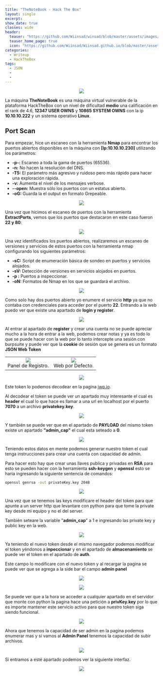 ```yaml
---
title: "TheNoteBook - Hack The Box"
layout: single
excerpt:
show_date: true
classes: wide
header:
  teaser: "https://github.com/Wiinsad/winsad/blob/master/assets/images/machines/HTB/TheNoteBook/data/TheNoteBook.png?raw=true"
  teaser_home_page: true
  icon: "https://github.com/Wiinsad/Wiinsad.github.io/blob/master/assets/images/icons/Hackthebox2.png?raw=true"
categories:
  - Writeup
  - HackTheBox
tags:
  - JSON
  -
  -
---
```


<p align="center">
<img src="https://raw.githubusercontent.com/Wiinsad/winsad/master/assets/images/machines/HTB/TheNoteBook/data/TheNoteBookHTB.png">
</p>

La máquina **TheNoteBook** es una máquina virtual vulnerable de la plataforma HackTheBox con un nivel de dificultad **medio** una calificación en el rank de 4.6, **12347 USER OWNS** y **10865 SYSTEM OWNS** con la ip **10.10.10.222** y un sistema operativo **Linux**.

## Port Scan

Para empezar, hice un escaneo con la herramienta **Nmap** para encontrar los puertos abiertos disponibles en la máquina con **[Ip:10.10.10.230]** utilizando los parámetros:
  - **-p-:**    Escaneo a toda la gama de puertos (65536).
  - **-n:**     No hacen la resolución del DNS.
  - **-T5:**    El parámetro más agresivo y ruidoso pero más rápido para hacer una exploración rápida.
  - **-v:**     Aumenta el nivel de los mensajes verbose.
  - **--open:** Muestra sólo los puertos con un estatus abierto.
  - **-oG:**    Guarda la el output en formato Grepeable.

  <p align="center">
  <img src="https://raw.githubusercontent.com/Wiinsad/winsad/master/assets/images/machines/HTB/TheNoteBook/scan/scanPorts.png">
  </p>


  Una vez que hicimos el escaneo de puertos con la herramienta **ExtractPorts**, vemos que los puertos que destacaron en este caso fueron **22 y 80**:

  <p align="center">
  <img src="https://raw.githubusercontent.com/Wiinsad/winsad/master/assets/images/machines/HTB/TheNoteBook/scan/Ports.png">
  </p>

  Una vez identificados los puertos abiertos, realizaremos un escaneo de versiones y servicios de estos puertos con la herramienta nmap configurando los siguientes parámetros:

  - **-sC:** Script de enumeración básica de sondeo en puertos y servicios alojados.
  - **-sV:** Detección de versiones en servicios alojados en puertos.
  - **-p :** Puertos a inspeccionar.
  - **-oN:** Formatos de Nmap en los que se guardará el archivo.

  <p align="center">
  <img src="https://raw.githubusercontent.com/Wiinsad/winsad/master/assets/images/machines/HTB/TheNoteBook/scan/PortServ.png">
  </p>

  Como solo hay dos puertos abierto yo enumere el servicio **http** ya que no contaba con credenciales para acceder por el puerto **22**. Entrando a la web puedo ver que existe una apartado de **login y register**.

  <p align="center">
  <img src="https://raw.githubusercontent.com/Wiinsad/winsad/master/assets/images/machines/HTB/TheNoteBook/scan/web.png">
  </p>


  Al entrar al apartado de **register** y crear una cuenta no se puede apreciar mucho a la hora de entrar a la web, podemos crear notas y ya es todo lo que se puede hacer con la web por lo tanto intercepte una sesión con burpsuite y puede ver que la **cookie** de sesión que se genera es un formato **JSON Web Token**

  <div align="center">
  <table class="center"><tr>
  <td><center><img src="https://raw.githubusercontent.com/Wiinsad/winsad/master/assets/images/machines/HTB/TheNoteBook/scan/web1.png">
  <div class="caption" >Panel de Registro.</div></center></td>
  <td><center><img src="https://raw.githubusercontent.com/Wiinsad/winsad/master/assets/images/machines/HTB/ready/intrusion/web2.png">
  <div class="caption">Web por Defecto.</div></center></td>
  </tr></table>
  </div>
  <p align="center">
  <img src="https://raw.githubusercontent.com/Wiinsad/winsad/master/assets/images/machines/HTB/TheNoteBook/scan/token.png">
  </p>

  Este token lo podemos decodear en la pagina [jwp.io](https://jwt.io/).

  Al decodear el token se puede ver un apartado muy interesante el cual es **header** el cual lo que hace es llamar a una url en localhost por el puerto **7070** a un archivo **privatekey.key**.

  <p align="center">
  <img src="https://raw.githubusercontent.com/Wiinsad/winsad/master/assets/images/machines/HTB/TheNoteBook/scan/tokenA.png">
  </p>

  Y también se puede ver que en el apartado de **PAYLOAD** del mismo token existe un apartado **"admin_cap"** el cual esta seteado a **0**.

  <p align="center">
  <img src="https://raw.githubusercontent.com/Wiinsad/winsad/master/assets/images/machines/HTB/TheNoteBook/scan/tokenB.png">
  </p>

  Teniendo estos datos en mente podemos generar nuestro token el cual tenga instrucciones para crear una cuenta con capacidad de admin.

  Para hacer esto hay que crear unas llaves publica y privadas en **RSA** para esto se pueden hacer con la herramienta **ssh-keygen** y **openssl** esto se haria ingresando la siguiente sentencia de comandos:

  ```bash
  openssl genrsa -out privateKey.key 2048
  ```

  <p align="center">
  <img src="https://raw.githubusercontent.com/Wiinsad/winsad/master/assets/images/machines/HTB/TheNoteBook/scan/tokenG.png">
  </p>

  Una vez que se tenemos las keys modificare el header del token para que apunte a un server http que levantare con python para que tome la private key desde mi equipo y no el del server.

  También seteare la variable "**admin_cap**" a 1 e ingresando las private key y public key en la web.

  <p align="center">
  <img src="https://raw.githubusercontent.com/Wiinsad/winsad/master/assets/images/machines/HTB/TheNoteBook/intrusion/tokenM.png">
  </p>

  Ya teniendo el nuevo token desde el mismo navegador podemos modificar el token yéndonos a **inpeccionar** y en el apartado de **almacenamiento** se puede ver el token en el apartado de **auth**.

  Este campo lo modificare con el nuevo token y al recargar la pagina se puede ver que se agrega a la side bar el campo **admin panel**

  <p align="center">
  <img src="https://raw.githubusercontent.com/Wiinsad/winsad/master/assets/images/machines/HTB/TheNoteBook/intrusion/1.png">
  </p>

  <p align="center">
  <img src="https://raw.githubusercontent.com/Wiinsad/winsad/master/assets/images/machines/HTB/TheNoteBook/intrusion/2.png">
  </p>

  Se puede ver que a la hora se acceder a cualquier apartado en el servidor que monte con python la pagina hace una petición a **privKey.key** por lo que es importe mantener este servicio activo para que nuestro token siga siendo funcional.

  <p align="center">
  <img src="https://raw.githubusercontent.com/Wiinsad/winsad/master/assets/images/machines/HTB/TheNoteBook/intrusion/3.png">
  </p>


  Ahora que tenemos la capacidad de ser admin en la pagina podemos enumerar mas y si vamos al **Admin Panel** tenemos la capacidad de subir archivos.

  <p align="center">
  <img src="https://raw.githubusercontent.com/Wiinsad/winsad/master/assets/images/machines/HTB/TheNoteBook/intrusion/upload.png">
  </p>

  Si entramos a esté apartado podemos ver la siguiente interfaz.

  <p align="center">
  <img src="https://raw.githubusercontent.com/Wiinsad/winsad/master/assets/images/machines/HTB/TheNoteBook/intrusion/upload2.png">
  </p>

